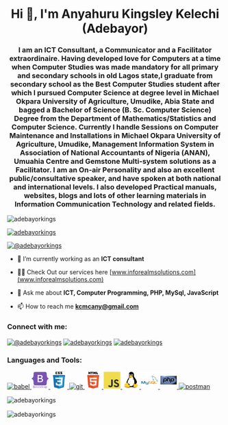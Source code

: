 <h1 align="center">Hi 👋, I'm Anyahuru Kingsley Kelechi (Adebayor)</h1>
<h3 align="center">I am an ICT Consultant, a Communicator and a Facilitator extraordinaire. Having developed love for Computers at a time when Computer Studies was made mandatory for all primary and secondary schools in old Lagos state,I graduate from secondary school as the Best Computer Studies student after which I pursued Computer Science at degree level in Michael Okpara University of Agriculture, Umudike, Abia State and bagged a Bachelor of Science (B. Sc. Computer Science) Degree from the Department of Mathematics/Statistics and Computer Science. Currently I handle Sessions on Computer Maintenance and Installations in Michael Okpara University of Agriculture, Umudike, Management Information System in Association of National Accountants of Nigeria (ANAN), Umuahia Centre and Gemstone Multi-system solutions as a Facilitator. I am an On-air Personality and also an excellent public/consultative speaker, and have spoken at both national and international levels. I also developed Practical manuals, websites, blogs and lots of other learning materials in Information Communication Technology and related fields.</h3>

<p align="left"> <img src="https://komarev.com/ghpvc/?username=adebayorkings&label=Profile%20views&color=0e75b6&style=flat" alt="adebayorkings" /> </p>

<p align="left"> <a href="https://github.com/ryo-ma/github-profile-trophy"><img src="https://github-profile-trophy.vercel.app/?username=adebayorkings" alt="adebayorkings" /></a> </p>

<p align="left"> <a href="https://twitter.com/@adebayorkings" target="blank"><img src="https://img.shields.io/twitter/follow/@adebayorkings?logo=twitter&style=for-the-badge" alt="@adebayorkings" /></a> </p>

- 🔭 I’m currently working as an **ICT consultant**

- 👨‍💻 Check Out our services here [www.inforealmsolutions.com](www.inforealmsolutions.com)

- 💬 Ask me about **ICT, Computer Programming, PHP, MySql, JavaScript**

- 📫 How to reach me **kcmcany@gmail.com**

<h3 align="left">Connect with me:</h3>
<p align="left">
<a href="https://twitter.com/@adebayorkings" target="blank"><img align="center" src="https://raw.githubusercontent.com/rahuldkjain/github-profile-readme-generator/master/src/images/icons/Social/twitter.svg" alt="@adebayorkings" height="30" width="40" /></a>
<a href="https://linkedin.com/in/adebayorkings" target="blank"><img align="center" src="https://raw.githubusercontent.com/rahuldkjain/github-profile-readme-generator/master/src/images/icons/Social/linked-in-alt.svg" alt="adebayorkings" height="30" width="40" /></a>
<a href="https://fb.com/adebayorkings" target="blank"><img align="center" src="https://raw.githubusercontent.com/rahuldkjain/github-profile-readme-generator/master/src/images/icons/Social/facebook.svg" alt="adebayorkings" height="30" width="40" /></a>
</p>

<h3 align="left">Languages and Tools:</h3>
<p align="left"> <a href="https://babeljs.io/" target="_blank" rel="noreferrer"> <img src="https://www.vectorlogo.zone/logos/babeljs/babeljs-icon.svg" alt="babel" width="40" height="40"/> </a> <a href="https://getbootstrap.com" target="_blank" rel="noreferrer"> <img src="https://raw.githubusercontent.com/devicons/devicon/master/icons/bootstrap/bootstrap-plain-wordmark.svg" alt="bootstrap" width="40" height="40"/> </a> <a href="https://www.w3schools.com/css/" target="_blank" rel="noreferrer"> <img src="https://raw.githubusercontent.com/devicons/devicon/master/icons/css3/css3-original-wordmark.svg" alt="css3" width="40" height="40"/> </a> <a href="https://git-scm.com/" target="_blank" rel="noreferrer"> <img src="https://www.vectorlogo.zone/logos/git-scm/git-scm-icon.svg" alt="git" width="40" height="40"/> </a> <a href="https://www.w3.org/html/" target="_blank" rel="noreferrer"> <img src="https://raw.githubusercontent.com/devicons/devicon/master/icons/html5/html5-original-wordmark.svg" alt="html5" width="40" height="40"/> </a> <a href="https://developer.mozilla.org/en-US/docs/Web/JavaScript" target="_blank" rel="noreferrer"> <img src="https://raw.githubusercontent.com/devicons/devicon/master/icons/javascript/javascript-original.svg" alt="javascript" width="40" height="40"/> </a> <a href="https://www.linux.org/" target="_blank" rel="noreferrer"> <img src="https://raw.githubusercontent.com/devicons/devicon/master/icons/linux/linux-original.svg" alt="linux" width="40" height="40"/> </a> <a href="https://www.mysql.com/" target="_blank" rel="noreferrer"> <img src="https://raw.githubusercontent.com/devicons/devicon/master/icons/mysql/mysql-original-wordmark.svg" alt="mysql" width="40" height="40"/> </a> <a href="https://www.php.net" target="_blank" rel="noreferrer"> <img src="https://raw.githubusercontent.com/devicons/devicon/master/icons/php/php-original.svg" alt="php" width="40" height="40"/> </a> <a href="https://postman.com" target="_blank" rel="noreferrer"> <img src="https://www.vectorlogo.zone/logos/getpostman/getpostman-icon.svg" alt="postman" width="40" height="40"/> </a> </p>

<p><img align="center" src="https://github-readme-stats.vercel.app/api/top-langs?username=adebayorkings&show_icons=true&locale=en&layout=compact" alt="adebayorkings" /></p>

<p><img align="center" src="https://github-readme-streak-stats.herokuapp.com/?user=adebayorkings&" alt="adebayorkings" /></p>
